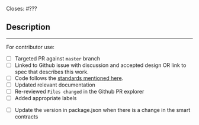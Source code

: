 Closes: #???

## Description

<!-- Add a description of the changes that this PR introduces and the files that
are the most critical to review.
-->

______

For contributor use:

- [ ] Targeted PR against `master` branch
- [ ] Linked to Github issue with discussion and accepted design OR link to spec that describes this work.
- [ ] Code follows the [standards mentioned here](https://github.com/onflow/flow-ft/blob/master/CONTRIBUTING.md#styleguides).
- [ ] Updated relevant documentation 
- [ ] Re-reviewed `Files changed` in the Github PR explorer
- [ ] Added appropriate labels 
<!-- Please follow the below standard to update the version in package.json
    - Major if there is a new smart contract introduced.
    - Major if there is a breaking change get introduced in the existing contract.
    - Minor if there is a new feature addition within the existing smart contracts.
    - Patch if there is a non breaking change fix in the existing smart contracts.
-->
- [ ] Update the version in package.json when there is a change in the smart contracts